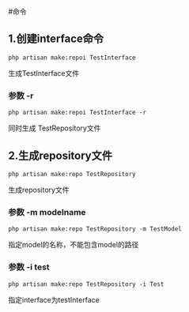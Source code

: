 #命令

## 1.创建interface命令

``` 
php artisan make:repoi TestInterface
```

生成TestInterface文件

### 参数 -r
```
php artisan make:repoi TestInterface -r
```
同时生成 TestRepository文件

## 2.生成repository文件

```
php artisan make:repo TestRepository
```
生成repository文件

### 参数 -m modelname 
```
php artisan make:repo TestRepository -m TestModel
```

指定model的名称，不能包含model的路径

### 参数 -i test
```
php artisan make:repo TestRepository -i Test
```

指定interface为testInterface